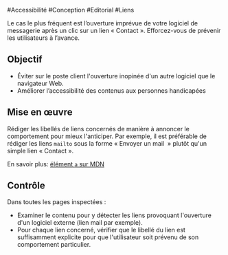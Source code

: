
#Accessibilité #Conception #Editorial #Liens

Le cas le plus fréquent est l’ouverture imprévue de votre logiciel de messagerie après un clic sur un lien « Contact ». Efforcez-vous de prévenir les utilisateurs à l’avance.

Objectif
--------

*   Éviter sur le poste client l'ouverture inopinée d'un autre logiciel que le navigateur Web.
*   Améliorer l’accessibilité des contenus aux personnes handicapées

Mise en œuvre
-------------

Rédiger les libellés de liens concernés de manière à annoncer le comportement pour mieux l'anticiper. Par exemple, il est préférable de rédiger les liens `mailto` sous la forme « Envoyer un mail  » plutôt qu'un simple lien « Contact ».

En savoir plus: [élément `a` sur MDN](https://developer.mozilla.org/fr/docs/Web/HTML/Element/a)

Contrôle
--------

Dans toutes les pages inspectées :

*   Examiner le contenu pour y détecter les liens provoquant l'ouverture d'un logiciel externe (lien mail par exemple).
*   Pour chaque lien concerné, vérifier que le libellé du lien est suffisamment explicite pour que l'utilisateur soit prévenu de son comportement particulier.
